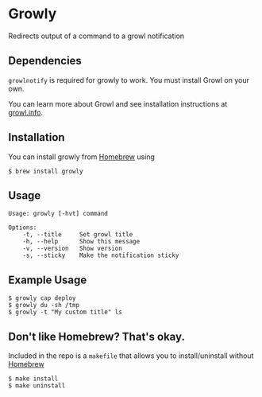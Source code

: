 Growly
======
Redirects output of a command to a growl notification

Dependencies
------------
`growlnotify` is required for growly to work. You must install Growl on your own.

You can learn more about Growl and see installation instructions at [growl.info](http://growl.info).

Installation
------------
You can install growly from [Homebrew](http://mxcl.github.com/homebrew/) using

    $ brew install growly

Usage
-----
    Usage: growly [-hvt] command

    Options:
        -t, --title     Set growl title
        -h, --help      Show this message
        -v, --version   Show version
        -s, --sticky    Make the notification sticky

Example Usage
-------------
    $ growly cap deploy
    $ growly du -sh /tmp
    $ growly -t "My custom title" ls

Don't like Homebrew? That's okay.
---------------------------------
Included in the repo is a `makefile` that allows you to install/uninstall without [Homebrew](http://mxcl.github.com/homebrew/)

    $ make install
    $ make uninstall
